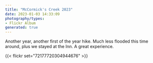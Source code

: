 ```yaml
---
title: "McCormick's Creek 2023"
date: 2023-01-03 14:33:09
photography/types:
- Flickr Album
generated: true
---
```

Another year, another first of the year hike. Much less flooded this time around, plus we stayed at the Inn. A great experience.

{{< flickr set="72177720304944676" >}}

<!--more-->
